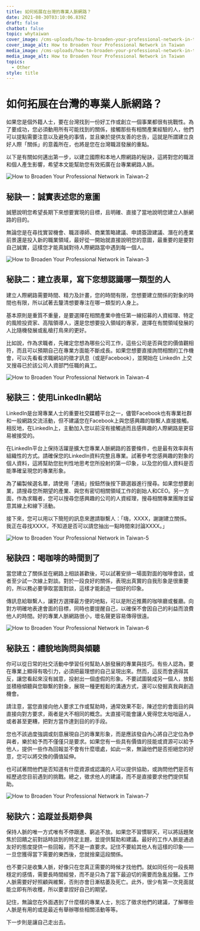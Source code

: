 ```yaml
---
title: 如何拓展在台灣的專業人脈網路？
date: 2021-08-30T03:10:06.839Z
draft: false
chatbot: false
topic: whytaiwan
cover_image: /cms-uploads/how-to-broaden-your-professional-network-in-taiwan-1.jpg
cover_image_alt: How to Broaden Your Professional Network in Taiwan
media_image: /cms-uploads/how-to-broaden-your-professional-network-in-taiwan-1.jpg
media_image_alt: How to Broaden Your Professional Network in Taiwan
topics:
  - Other
style: title
---
```

# 如何拓展在台灣的專業人脈網路？

如果您是個外籍人士，要在台灣找到一份好工作或創立一個事業都很有挑戰性。為了要成功，您必須動用所有可能找到的關係，接觸那些有相關產業經驗的人，他們可以提點需要注意以及避免的事情，並且樂於提供友善的忠告，這就是所謂建立良好人際「關係」的意義所在，也將是您在台灣職涯發展的重點。

以下是有關如何邁出第一步，以建立國際和本地人際網路的秘訣，這將對您的職涯和個人產生影響，希望本文能幫助您有效拓廣在台專業網路人脈。

![How to Broaden Your Professional Network in Taiwan-2](/cms-uploads/how-to-broaden-your-professional-network-in-taiwan-2.jpg)

## 秘訣一：誠實表述您的意圖

誠懇說明您希望長期下來想要實現的目標，且明確、直接了當地說明您建立人脈網路的目的。

無論您是在尋找實習機會、職涯導師、商業策略建議、申請簽證建議、潛在的產業前景還是投入新的職業領域，最好從一開始就直接說明您的意圖，最重要的是要對自己誠實，這樣您才能真誠對待人際網路當中遇到每一個人。

![How to Broaden Your Professional Network in Taiwan-3](/cms-uploads/how-to-broaden-your-professional-network-in-taiwan-3.jpg)

## 秘訣二：建立表單，寫下您想認識哪一類型的人

建立人際網路需要時間、精力及計畫，您的時間有限，您想要建立關係的對象的時間也有限，所以試著去釐清想要專注在哪一類型的人身上。

基本原則是重質不重量，是要選擇在相關產業中擔任第一線招募的人資經理、特定的風險投資家、高階領導人，還是您想要投入領域的專家，選擇在有關領域發展的人比隨機發展或亂槍打鳥來的更好。

比如說，作為求職者，先確定您想為哪些公司工作，這些公司是否與您的價值觀相符，而且可以預期自己在專業方面能不斷成長。如果您想要直接詢問相關的工作機會，可以先看看求職網站的徵才訊息（或是Facebook），並開始在 LinkedIn 上交叉搜尋已於該公司人資部門任職的員工。

![How to Broaden Your Professional Network in Taiwan-4](/cms-uploads/how-to-broaden-your-professional-network-in-taiwan-4.jpg)

## 秘訣三：使用LinkedIn網站

LinkedIn是台灣專業人士的重要社交媒體平台之一，儘管Facebook也有專業社群和一般網路交流活動，但不建議您在Facebook上與您感興趣的聯繫人直接接觸。相反地，在LinkedIn上，主動加入您以前沒有接觸過而且感興趣的人際網路是更容易被接受的。

在LinkedIn平台上保持活躍是擴大您專業人脈網路的首要條件，也是最有效率與有組織性的方式。請確保您的LinkedIn資料完整且專業。試著參考您感興趣的對象的個人資料，這將幫助您批判性地思考您所投射的第一印象，以及您的個人資料是否能準確呈現您的專業形象。

為了編製候選名單，請使用「連結」按鈕然後按下篩選器進行搜尋。如果您想要創業，請搜尋您所期望的產業、與您有密切相關領域工作的創始人和CEO。另一方面，作為求職者，您可以搜尋您感興趣的公司的人資經理，搜尋相關專業團隊並留意其線上和線下活動。

接下來，您可以用以下簡短的訊息來邀請聯繫人：「嗨，XXXX，謝謝建立關係。我正在尋找XXXX，不知道是否可以請您抽出一點時間來討論XXXX。」

![How to Broaden Your Professional Network in Taiwan-5](/cms-uploads/how-to-broaden-your-professional-network-in-taiwan-5.jpg)

## 秘訣四：喝咖啡的時間到了

當您建立了關係並在網路上相談甚歡後，可以試著安排一場面對面的咖啡會談，或者至少試一次線上對談。對於一段良好的關係，表現出真實的自我形象是很重要的，所以務必要爭取當面對談，這樣才能創造一個好的印象。

傳訊息給聯繫人，讓對方選擇最方便的地點，可以是附近推薦的咖啡廳或餐廳。向對方明確地表達會面的目標，同時也要提醒自己，以確保不會因自己的利益而浪費他人的時間。好的專業人脈網路很小，壞名聲更容易傳得很遠。

![How to Broaden Your Professional Network in Taiwan-6](/cms-uploads/how-to-broaden-your-professional-network-in-taiwan-6.jpg)

## 秘訣五：禮貌地詢問與傾聽

你可以從日常的社交活動中學習任何幫助人脈發展的專業與技巧。有些人認為，要在專業上顯得有吸引力，必須把最理想的自己呈現出來。然而，這反而會適得其反，讓您看起來沒有誠意，投射出一個虛假的形象。不要試圖裝成另一個人，放鬆並積極傾聽與您聯繫的對象，展現一種更輕鬆的溝通方式，還可以發掘真我與創造機會。

請注意，當您直接向他人要求工作或幫助時，通常效果不彰，陳述您的會面目的與直接向對方要求，兩者是大不相同的概念。太直接可能會讓人覺得您太咄咄逼人，或者甚至更糟，把對方當作達到目的的手段。

您也不該過度強調或刻意展現自己的專業形象，而是應該發自內心將自己定位為參與者，樂於給予而不僅僅只是要求。如果您有一些具有價值的技能或資源可以給予他人，提供一些作為回報並不會有什麼壞處，如此一來，無論他們是否拒絕您的好意，您可以將交換的價值延伸。

也可試著問他們是否知道有什麼資源或認識的人可以提供協助，或詢問他們是否有經歷過您目前遇到的挑戰。總之，徵求他人的建議，而不是直接要求他們提供幫助。

![How to Broaden Your Professional Network in Taiwan-7](/cms-uploads/how-to-broaden-your-professional-network-in-taiwan-7.jpg)

## 秘訣六：追蹤並長期參與

保持人脈的唯一方式唯有不停跟進、窮追不放。如果您不習慣聊天，可以將話題聚焦於回饋之前對話時談到的特定主題，並提供幫助和建議。最好的工作人脈是通過友好的態度提供一些回報，而不是一直要求。記住不要給其他人有這樣的印象——一旦您獲得當下需要的東西後，您就捨棄這段關係。

也不要只是收集人脈，好像只在您真正需要的時候才找他們。就如同任何一段長期穩定的感情，需要長時間經營，而不是只為了當下最迫切的需要而急亂投醫。工作人脈需要好好照顧與維繫，否則亦會日漸枯萎及死亡。此外，很少有第一次見面就能立即有所收穫，所以要拿捏好自己的期望。

記住，無論您在外面遇到了什麼樣的專業人士，別忘了徵求他們的建議，了解哪些人脈是有用的或是最近有舉辦哪些相關活動等等。

下一步則是讓自己走出去。